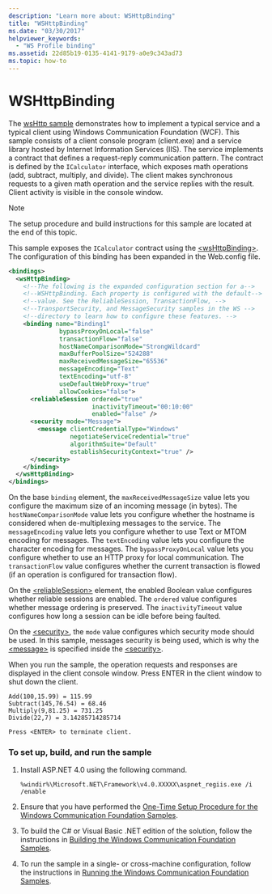 ```yaml
---
description: "Learn more about: WSHttpBinding"
title: "WSHttpBinding"
ms.date: "03/30/2017"
helpviewer_keywords:
  - "WS Profile binding"
ms.assetid: 22d85b19-0135-4141-9179-a0e9c343ad73
ms.topic: how-to
---
```

# WSHttpBinding

The [wsHttp sample](https://github.com/dotnet/samples/tree/main/framework/wcf/Basic/Binding/WS/wsHttp/CS) demonstrates how to implement a typical service and a typical client using Windows Communication Foundation (WCF). This sample consists of a client console program (client.exe) and a service library hosted by Internet Information Services (IIS). The service implements a contract that defines a request-reply communication pattern. The contract is defined by the `ICalculator` interface, which exposes math operations (add, subtract, multiply, and divide). The client makes synchronous requests to a given math operation and the service replies with the result. Client activity is visible in the console window.

> [!NOTE]
> The setup procedure and build instructions for this sample are located at the end of this topic.

This sample exposes the `ICalculator` contract using the [\<wsHttpBinding>](../../configure-apps/file-schema/wcf/wshttpbinding.md). The configuration of this binding has been expanded in the Web.config file.

```xml
<bindings>
  <wsHttpBinding>
    <!--The following is the expanded configuration section for a-->
    <!--WSHttpBinding. Each property is configured with the default-->
    <!--value. See the ReliableSession, TransactionFlow, -->
    <!--TransportSecurity, and MessageSecurity samples in the WS -->
    <!--directory to learn how to configure these features. -->
    <binding name="Binding1"
              bypassProxyOnLocal="false"
              transactionFlow="false"
              hostNameComparisonMode="StrongWildcard"
              maxBufferPoolSize="524288"
              maxReceivedMessageSize="65536"
              messageEncoding="Text"
              textEncoding="utf-8"
              useDefaultWebProxy="true"
              allowCookies="false">
      <reliableSession ordered="true"
                       inactivityTimeout="00:10:00"
                       enabled="false" />
      <security mode="Message">
        <message clientCredentialType="Windows"
                 negotiateServiceCredential="true"
                 algorithmSuite="Default"
                 establishSecurityContext="true" />
      </security>
    </binding>
  </wsHttpBinding>
</bindings>
```

On the base `binding` element, the `maxReceivedMessageSize` value lets you configure the maximum size of an incoming message (in bytes). The `hostNameComparisonMode` value lets you configure whether the hostname is considered when de-multiplexing messages to the service. The `messageEncoding` value lets you configure whether to use Text or MTOM encoding for messages. The `textEncoding` value lets you configure the character encoding for messages. The `bypassProxyOnLocal` value lets you configure whether to use an HTTP proxy for local communication. The `transactionFlow` value configures whether the current transaction is flowed (if an operation is configured for transaction flow).

On the [\<reliableSession>](../../configure-apps/file-schema/wcf/reliablesession.md) element, the enabled Boolean value configures whether reliable sessions are enabled. The `ordered` value configures whether message ordering is preserved. The `inactivityTimeout` value configures how long a session can be idle before being faulted.

On the [\<security>](../../configure-apps/file-schema/wcf/security-of-wshttpbinding.md), the `mode` value configures which security mode should be used. In this sample, messages security is being used, which is why the [\<message>](../../configure-apps/file-schema/wcf/message-of-wshttpbinding.md) is specified inside the [\<security>](../../configure-apps/file-schema/wcf/security-of-wshttpbinding.md).

When you run the sample, the operation requests and responses are displayed in the client console window. Press ENTER in the client window to shut down the client.

```console
Add(100,15.99) = 115.99
Subtract(145,76.54) = 68.46
Multiply(9,81.25) = 731.25
Divide(22,7) = 3.14285714285714

Press <ENTER> to terminate client.
```

### To set up, build, and run the sample

1. Install ASP.NET 4.0 using the following command.

    ```console
    %windir%\Microsoft.NET\Framework\v4.0.XXXXX\aspnet_regiis.exe /i /enable
    ```

2. Ensure that you have performed the [One-Time Setup Procedure for the Windows Communication Foundation Samples](one-time-setup-procedure-for-the-wcf-samples.md).

3. To build the C# or Visual Basic .NET edition of the solution, follow the instructions in [Building the Windows Communication Foundation Samples](building-the-samples.md).

4. To run the sample in a single- or cross-machine configuration, follow the instructions in [Running the Windows Communication Foundation Samples](running-the-samples.md).
